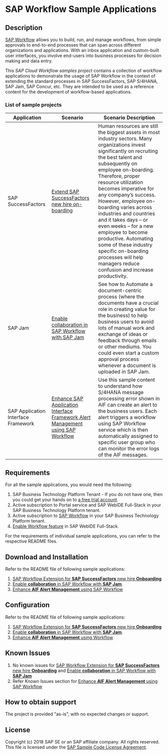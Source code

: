 
# SAP Workflow Sample Applications

## Description
[SAP Workflow](https://cloudplatform.sap.com/capabilities/product-info.SAP-Cloud-Platform-Workflow.df696e5a-d973-4ecd-8d8d-532d60aa1921.html) allows you to build, run, and manage workflows, from simple approvals to end-to-end processes that can span across different organizations and applications. With an inbox application and custom-built user interfaces, you involve end-users into business processes for decision making and data entry.

This *SAP Cloud Workflow samples project* contains a collection of workflow applications to demonstrate the usage of SAP Workflow in the context of extending the standard processes in SAP SuccessFactors, SAP S/4HANA, SAP Jam, SAP Concur, etc. They are intended to be used as a reference content for the development of workflow-based applications.

### List of sample projects
|Application|Scenario|Scenario Description|
|---|---|---|
|SAP SuccessFactors|[Extend SAP SuccessFactors new hire on-boarding](https://github.com/SAP/cloud-workflow-samples/tree/master/onboarding-sample)|Human resources are still the biggest assets in most industry sectors. Many organizations invest significantly on recruiting the best talent and subsequently on employee on-boarding. Therefore, proper resource utilization becomes imperative for any company’s success. However, employee on-boarding varies across industries and countries and it takes days – or even weeks – for a new employee to become productive. Automating some of these industry specific on-boarding processes will help managers reduce confusion and increase productivity.|
|SAP Jam|[Enable collaboration in SAP Workflow with SAP Jam](https://github.com/SAP/cloud-workflow-samples/tree/master/collaboration-sample)|See how to Automate a document-centric process (where the documents have a crucial role in creating value for the business) to help business users to avoid lots of manual work and exchange of ideas or feedback through emails or other mediums. You could even start a custom approval process whenever a document is uploaded in SAP Jam.|
|SAP Application Interface Framework|[Enhance SAP Application Interface Framework Alert Management using SAP Workflow](https://github.com/SAP-samples/cloud-workflow-samples/tree/master/cf-aif-workflow-integration-sample)|Use this sample content to understand how S/4HANA message processing error shown in AIF can create an alert to the business users. Each alert triggers a workflow using SAP Workflow service which is then automatically assigned to specific user group who can monitor the error logs of the AIF messages.|

## Requirements
For all the sample applications, you would need the following:
1. SAP Business Technology Platform Tenant -  If you do not have one, then you could get your hands on to [a free trial account](https://www.sap.com/products/free-trials.html).
2. Active subscription to Portal service and SAP WebIDE Full-Stack in your SAP Business Technology Platform tenant.
3. Active subscription to [SAP Workflow](https://developers.sap.com/group.cp-workflow-cf.html) in your SAP Business Technology Platform tenant.
4. [Enable Workflow feature](https://help.sap.com/viewer/f85276c5069a429fa37d1cd352785c25/Cloud/en-US/07adfa6d819a42e9966e63de1a654de4.html) in SAP WebIDE Full-Stack. 

For the requirements of individual sample applications, you can refer to the respective README files.

## Download and Installation
Refer to the README file of following sample applications:
1. [SAP Workflow Extension for **SAP SuccessFactors** new hire **Onboarding**](https://github.com/SAP/cloud-workflow-samples/tree/master/onboarding-sample)
2. [Enable **collaboration** in SAP Workflow with **SAP Jam**](https://github.com/SAP/cloud-workflow-samples/tree/master/collaboration-sample). 
3. [Enhance **AIF Alert Management** using SAP Workflow](https://github.com/SAP-samples/cloud-workflow-samples/tree/master/cf-aif-workflow-integration-sample)

## Configuration
Refer to the README file of following sample applications:
1. [SAP Workflow Extension for **SAP SuccessFactors** new hire **Onboarding**](https://github.com/SAP/cloud-workflow-samples/tree/master/onboarding-sample)
2. [Enable **collaboration** in SAP Workflow with **SAP Jam**](https://github.com/SAP/cloud-workflow-samples/tree/master/collaboration-sample). 
3. [Enhance **AIF Alert Management** using Workflow](https://github.com/SAP-samples/cloud-workflow-samples/tree/master/cf-aif-workflow-integration-sample)

## Known Issues
1. No known issues for [SAP Workflow Extension for **SAP SuccessFactors** new hire **Onboarding**](https://github.com/SAP/cloud-workflow-samples/tree/master/onboarding-sample) and [Enable **collaboration** in SAP Workflow with **SAP Jam**](https://github.com/SAP/cloud-workflow-samples/tree/master/collaboration-sample)
2. Refer Known Issues section for [Enhance **AIF Alert Management** using SAP Workflow](https://github.com/SAP-samples/cloud-workflow-samples/tree/master/cf-aif-workflow-integration-sample)

## How to obtain support
The project is provided "as-is", with no expected changes or support.

## License
Copyright (c) 2018 SAP SE or an SAP affiliate company. All rights reserved. This file is licensed under the [SAP Sample Code License Agreement](LICENSE).
